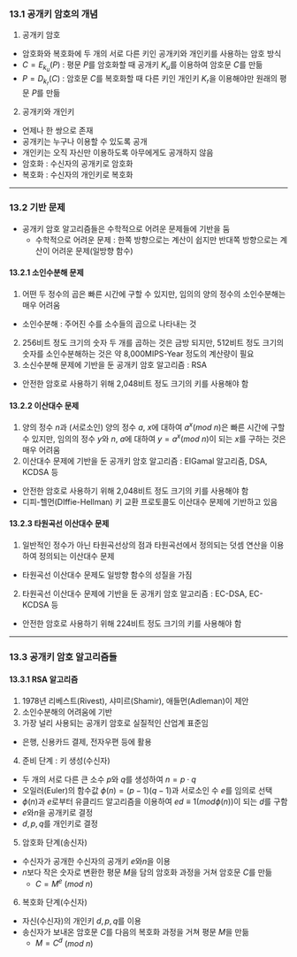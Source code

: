 ### 13.1 공개키 암호의 개념

1. 공개키 암호

- 암호화와 복호화에 두 개의 서로 다른 키인 공개키와 개인키를 사용하는 암호 방식
- $C = E_{k_u}(P)$ : 평문 $P$를 암호화할 때 공개키 $K_u$를 이용하여 암호문 $C$를 만듦
- $P = D_{k_r}(C)$ : 암호문 $C$를 복호화할 때 다른 키인 개인키 $K_r$을 이용해야만 원래의 평문 $P$를 만듦

2. 공개키와 개인키

- 언제나 한 쌍으로 존재
- 공개키는 누구나 이용할 수 있도록 공개
- 개인키는 오직 자신만 이용하도록 아무에게도 공개하지 않음
- 암호화 : 수신자의 공개키로 암호화
- 복호화 : 수신자의 개인키로 복호화

---

### 13.2 기반 문제

- 공개키 암호 알고리즘들은 수학적으로 어려운 문제들에 기반을 둠
  - 수학적으로 어려운 문제 : 한쪽 방향으로는 계산이 쉽지만 반대쪽 방향으로는 계산이 어려운 문제(일방향 함수)

#### 13.2.1 소인수분해 문제

1. 어떤 두 정수의 곱은 빠른 시간에 구할 수 있지만, 임의의 양의 정수의 소인수분해는 매우 어려움

- 소인수분해 : 주어진 수를 소수들의 곱으로 나타내는 것

2. 256비트 정도 크기의 숫자 두 개를 곱하는 것은 금방 되지만, 512비트 정도 크기의 숫자를 소인수분해하는 것은 약 8,000MIPS\-Year 정도의 계산량이 필요
3. 소신수분해 문제에 기반을 둔 공개키 암호 알고리즘 : RSA

- 안전한 암호로 사용하기 위해 2,048비트 정도 크기의 키를 사용해야 함

#### 13.2.2 이산대수 문제

1. 양의 정수 $n$과 (서로소인) 양의 정수 $a$, $x$에 대하여 $a^x(mod$ $n)$은 빠른 시간에 구할 수 있지만, 임의의 정수 $y$와 $n$, $a$에 대하여 $y=a^x(mod$ $n)$이 되는 $x$를 구하는 것은 매우 어려움
2. 이산대수 문제에 기반을 둔 공개키 암호 알고리즘 : EIGamal 알고리즘, DSA, KCDSA 등

- 안전한 암호로 사용하기 위해 2,048비트 정도 크기의 키를 사용해야 함
- 디피\-헬먼(DIffie\-Hellman) 키 교환 프로토콜도 이산대수 문제에 기반하고 있음

#### 13.2.3 타원곡선 이산대수 문제

1. 일반적인 정수가 아닌 타원곡선상의 점과 타원곡선에서 정의되는 덧셈 연산을 이용하여 정의되는 이산대수 문제

- 타원곡선 이산대수 문제도 일방향 함수의 성질을 가짐

2. 타원곡선 이산대수 문제에 기반을 둔 공개키 암호 알고리즘 : EC\-DSA, EC\-KCDSA 등

- 안전한 암호로 사용하기 위해 224비트 정도 크기의 키를 사용해야 함

---

### 13.3 공개키 암호 알고리즘들

#### 13.3.1 RSA 알고리즘

1. 1978년 리베스트(Rivest), 샤미르(Shamir), 애들먼(Adleman)이 제안
2. 소인수분해의 어려움에 기반
3. 가장 널리 사용되는 공개키 암호로 실질적인 산업계 표준임

- 은행, 신용카드 결제, 전자우편 등에 활용

4. 준비 단계 : 키 생성(수신자)

- 두 개의 서로 다른 큰 소수 $p$와 $q$를 생성하여 $n=p{\cdot}q$
- 오일러(Euler)의 함수값 ${\phi} (n)=(p-1)(q-1)$과 서로소인 수 $e$를 임의로 선택
- ${\phi}(n)$과 $e$로부터 유클리드 알고리즘을 이용하여 $ed{\equiv}1(mod{\phi}(n))$이 되는 $d$를 구함
- $e$와$n$을 공개키로 결정
- $d,p,q$를 개인키로 결정

5. 암호화 단계(송신자)

- 수신자가 공개한 수신자의 공개키 $e$와$n$을 이용
- $n$보다 작은 숫자로 변환한 평문 $M$을 담의 암호화 과정을 거쳐 암호문 $C$를 만듦
  - $C={M^e}$ $(mod$ $n)$

6. 복호화 단계(수신자)

- 자신(수신자)의 개인키 $d,p,q$를 이용
- 송신자가 보내온 암호문 $C$를 다음의 복호화 과정을 거쳐 평문 $M$을 만듦
  - $M={C^d}$ $(mod$ $n)$
